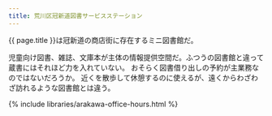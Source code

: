 ```yaml
---
title: 荒川区冠新道図書サービスステーション
---
```


{{ page.title }}は冠新道の商店街に存在するミニ図書館だ。

児童向け図書、雑誌、文庫本が主体の情報提供空間だ。ふつうの図書館と違って蔵書にはそれほど力を入れていない。
おそらく図書借り出しの予約が主業務なのではないだろうか。
近くを散歩して休憩するのに使えるが、遠くからわざわざ訪れるような図書館とは違う。

{% include libraries/arakawa-office-hours.html %}
